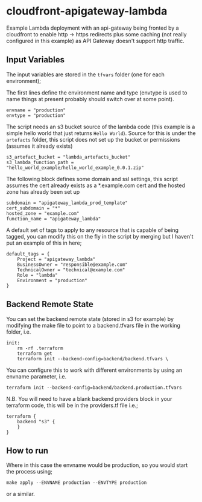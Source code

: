 # cloudfront-apigateway-lambda

Example Lambda deployment with an api-gateway being fronted by a cloudfront to enable
http -> https redirects plus some caching (not really configured in this example) as
API Gateway doesn't support http traffic.

## Input Variables

The input variables are stored in the `tfvars` folder (one for each environment);

The first lines define the environment name and type (envtype is used to name things
at present probably should switch over at some point).

    envname = "production"
    envtype = "production"

The script needs an s3 bucket source of the lambda code (this example is a simple
hello world that just returns `Hello World`). Source for this is under the `artefacts` 
folder, this script does not set up the bucket or permissions (assumes it already exists)

    s3_artefact_bucket = "lambda_artefacts_bucket"
    s3_lambda_function_path = "hello_world_example/hello_world_example_0.0.1.zip"

The following block defines some domain and ssl settings, this script assumes the cert
already exists as a *.example.com cert and the hosted zone has already been set up

    subdomain = "apigateway_lambda_prod_template"
    cert_subdomain = "*"
    hosted_zone = "example.com"
    function_name = "apigateway_lambda"

A default set of tags to apply to any resource that is capable of being tagged, you
can modify this on the fly in the script by merging but I haven't put an example of 
this in here;

    default_tags = {
        Project = "apigateway_lambda"
        BusinessOwner = "responsible@example.com"
        TechnicalOwner = "technical@example.com"
        Role = "lambda"
        Environment = "production"
    }

## Backend Remote State

You can set the backend remote state (stored in s3 for example) by modifying 
the make file to point to a backend.tfvars file in the working folder, i.e.

    init:
        rm -rf .terraform
        terraform get
        terraform init --backend-config=backend/backend.tfvars \

You can configure this to work with different environments by using an envname 
parameter, i.e.

    terraform init --backend-config=backend/backend.production.tfvars

N.B. You will need to have a blank backend providers block in your terraform code, this will be in the providers.tf file i.e.;

    terraform {
        backend "s3" {
        }
    }

## How to run

Where in this case the envname would be production, so you would start the process using;

    make apply --ENVNAME production --ENVTYPE production

or a similar.